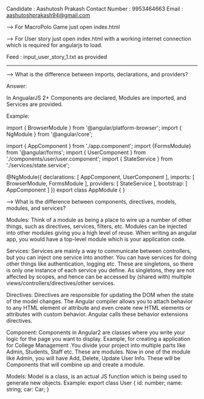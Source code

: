 Candidate : Aashutosh Prakash
Contact Number : 9953464663
Email : aashutoshprakash94@gmail.com


--> For MacroPolo Game just open index.html

--> For User story just open index.html with a working internet connection which is required for angularjs to load.

Feed : input_user_story_1.txt as provided 
_______________________________________________________________________________________________________________________________________


--> What is the difference between imports, declarations, and providers? 

Answer:

In AngualarJS 2+ Components are declared, Modules are imported, and Services are provided.

Example:

import { BrowserModule } from '@angular/platform-browser';
import { NgModule } from '@angular/core';


import { AppComponent } from './app.component';
import {FormsModule} from '@angular/forms';
import { UserComponent } from './components/user/user.component';
import { StateService } from './services/state.service';    

@NgModule({
  declarations: [
    AppComponent,
    UserComponent
  ],
  imports: [
    BrowserModule,
    FormsModule
  ],
  providers: [ StateService ],
  bootstrap: [ AppComponent ]
})
export class AppModule { }




--> What is the difference between components, directives, models, modules, and services?

Modules:
Think of a module as being a place to wire up a number of other things, such as directives, services, filters, etc. Modules can be injected into other modules giving you a high level of reuse.
When writing an angular app, you would have a top-level module which is your application code.

Services:
Services are mainly a way to communicate between controllers, but you can inject one service into another. You can have services for doing other things like authentication, logging etc. These are singletons, so there is only one instance of each service you define. As singletons, they are not affected by scopes, and hence can be accessed by (shared with) multiple views/controllers/directives/other services.

Directives:
Directives are responsible for updating the DOM when the state of the model changes.
The Angular compiler allows you to attach behavior to any HTML element or attribute and even create new HTML elements or attributes with custom behavior. Angular calls these behavior extensions directives.

Component:
Components in Angular2 are classes where you write your logic for the page you want to display.
Example, for creating a application for College Management .You divide your project into multiple parts like Admin, Students, Staff etc. These are modules.
Now in one of the module like Admin, you will have Add, Delete, Update User Info. These will be Components that will combine up and create a module.

Models:
Model is a class, is an actual JS function which is being used to generate new objects.
Example:
export class User {
  id: number;
  name: string;
  car: Car;
}